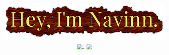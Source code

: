 <!-- <h5 align="center">
  <a href="https://navn.me/" target="_blank">
    <img width="700" src="./assets/info.svg" />
  </a>
</h5> -->
<!--
```
/*

                            .ohhs+:`                    
                             `/mMMMmy/.                 
                                /NMMMMMd+`              
                                 oMMMMMMMMy.            
                       `:/osyhdmNMMMMMMMMMMN-           
                   -ohNMMMMMMMMMMMMMMMMMMMMMN.          
                -sNMMMMMmhhyyyhmMMMMMMMMMMMMMh          
              :dMMMNy+.          -+dMMMMMMMMMM.         
            -dMMMd/                 -hMMMMMMMM+ +yy/    
           oMMMd:                     /MMMMMMMmmMMMMm-  
          yMMMo                        +MMMMMMMMMMMMMN` 
         yMMM/             -hds  +yo`   NMMMMMMMMMMMMM/ 
        +MMM+       .+.    -mNy `NMM:   NMMMMMMMMMMMMM+ 
       `NMMd       +MMd           .`    NMMMMMMMMMMMMM. 
       +MMM:      /MMMM:                :sdMMMMMMMMMMy  
       dMm+       mMMMMm`                  `MMMMMMMMd`  
       h:         MMMMMMm.                 oMMMMMMMd`   
                  NMMMMMMMy-             .yMMMMMMMo     
                  yMMMMMMMMMmy+-.` ``-/smMMMMMMMy.      
                  .MMMMMMMMMMMMMMMMMMMMMMMMMMmo`        
                   /MMMMMMMMMMMMMMMMMMMMMNh+.           
                    /MMMMMMMMMMMMMNdys+:`               
                     -dMMMMMMMMMd.                      
                       -odMMMMMMM+                      
                          `/sdMMMMmo.                   
                               .:+oyyo.                    
                                                              */
 
export const navn: WhoAmI<User> = {
  name: 'Navinn Ravindaran',
  school: 'CS + Stats 2023 @UToronto',
  work: 'Full Stack Developer @Halo + Incoming @MLH',
  quote: async () => {
    return Promise.resolve(
      'Why waste time say lot word when few word do trick.'
    )
  },
}
```
 -->
 <div align="center"><img align="center" width="700" src="./assets/name.png" /></div>
<br />
<div align="center">
<a href="https://navn.me" target="_blank">
  <img width="350" align="center" src="https://github-readme-stats.vercel.app/api?username=navn-r&theme=merko">
  </a> &nbsp;
<!-- <a href="https://www.youtube.com/watch?v=dQw4w9WgXcQ" target="_blank">
  <img src="./assets/Logo.svg" height="115">
</a> -->
<a href="https://navn.me" target="_blank">
  <img width="350" align="center" src="https://github-readme-stats.vercel.app/api/wakatime?username=navn&theme=merko&langs_count=5">
</a>
</div>
